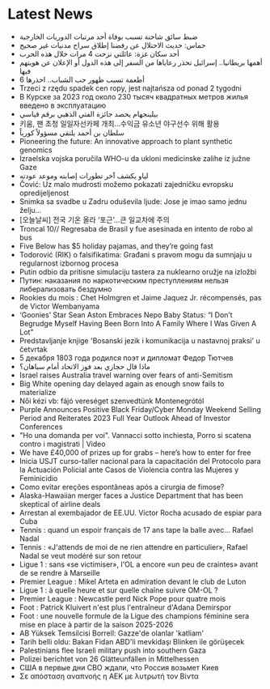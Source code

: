 # Latest News
-  ضبط سائق شاحنة تسبب بوفاة أحد مرتبات الدوريات الخارجية
-  حماس: حديث الاحتلال عن رفضنا إطلاق سراح مدنيات غير صحيح
-  أحد سكان غزة: عائلتي نزحت 4 مرات خلال هذه الحرب
-  أهمها بريطانيا.. إسرائيل تحذر رعاياها من السفر إلى هذه الدول أو الإعلان عن هويتهم فيها
-  6 أطعمة تسبب ظهور حب الشباب.. احذرها
-  Trzeci z rzędu spadek cen ropy, jest najtańsza od ponad 2 tygodni
-  В Курске за 2023 год около 230 тысяч квадратных метров жилья введено в эксплуатацию
-  بيلينجهام يحصد جائزة الفتي الذهبي برقم قياسي
-  키움, 팬 초청 일일자선카페 개최...수익금 유소년 야구선수 위해 활용
-  سلطان بن أحمد يلتقي مسؤولاً كورياً
-  Pioneering the future: An innovative approach to plant synthetic genomics
-  Izraelska vojska poručila WHO-u da ukloni medicinske zalihe iz južne Gaze
-  لياو يكشف آخر تطورات إصابته وموعد عودته
-  Čović: Uz malo mudrosti možemo pokazati zajedničku evropsku opredijeljenost
-  Snimka sa svadbe u Zadru oduševila ljude: Jose je imao samo jednu želju...
-  [오늘날씨] 전국 기온 올라 ‘포근’…큰 일교차에 주의
-  Troncal 10// Regresaba de Brasil y fue asesinada en intento de robo al bus
-  Five Below has $5 holiday pajamas, and they’re going fast
-  Todorović (RIK) o falsifikatima: Građani s pravom mogu da sumnjaju u regularnost izbornog procesa
-  Putin odbio da pritisne simulaciju tastera za nuklearno oružje na izložbi
-  Путин: наказания по наркотическим преступлениям нельзя либерализовать бездумно
-  Rookies du mois : Chet Holmgren et Jaime Jaquez Jr. récompensés, pas de Victor Wembanyama
-  ‘Goonies’ Star Sean Aston Embraces Nepo Baby Status: “I Don’t Begrudge Myself Having Been Born Into A Family Where I Was Given A Lot”
-  Predstavljanje knjige 'Bosanski jezik i komunikacija u nastavnoj praksi' u četvrtak
-  5 декабря 1803 года родился поэт и дипломат Федор Тютчев
-  ماذا قال حجازي بعد فوز الاتحاد أمام سباهان؟
-  Israel raises Australia travel warning over fears of anti-Semitism
-  Big White opening day delayed again as enough snow fails to materialize
-  Női kézi vb: fájó vereséget szenvedtünk Montenegrótól
-  Purple Announces Positive Black Friday/Cyber Monday Weekend Selling Period and Reiterates 2023 Full Year Outlook Ahead of Investor Conferences
-  "Ho una domanda per voi". Vannacci sotto inchiesta, Porro si scatena contro i magistrati | Video
-  We have £40,000 of prizes up for grabs – here’s how to enter for free
-  Inicia USJT curso-taller nacional para la capacitación del Protocolo para la Actuación Policial ante Casos de Violencia contra las Mujeres y Feminicidio
-  Como evitar ereções espontâneas após a cirurgia de fimose?
-  Alaska-Hawaiian merger faces a Justice Department that has been skeptical of airline deals
-  Arrestan al exembajador de EE.UU. Víctor Rocha acusado de espiar para Cuba
-  Tennis : quand un espoir français de 17 ans tape la balle avec... Rafael Nadal
-  Tennis : «J'attends de moi de ne rien attendre en particulier», Rafael Nadal se veut modéré sur son retour
-  Ligue 1 : sans «se victimiser», l'OL a encore «un peu de craintes» avant de se rendre à Marseille
-  Premier League : Mikel Arteta en admiration devant le club de Luton
-  Ligue 1 : à quelle heure et sur quelle chaîne suivre OM-OL ?
-  Premier League : Newcastle perd Nick Pope pour quatre mois
-  Foot : Patrick Kluivert n'est plus l'entraîneur d'Adana Demirspor
-  Foot : une nouvelle formule de la Ligue des champions féminine sera mise en place à partir de la saison 2025-2026
-  AB Yüksek Temsilcisi Borrell: Gazze'de olanlar 'katliam'
-  Tarih belli oldu: Bakan Fidan ABD'li mevkidaşı Blinken ile görüşecek
-  Palestinians flee Israeli military push into southern Gaza
-  Polizei berichtet von 26 Glätteunfällen in Mittelhessen
-  США в первые дни СВО ждали, что Россия возьмет Киев
-  Σε απόσταση αναπνοής η ΑΕΚ με λυτρωτή τον Βίντα
